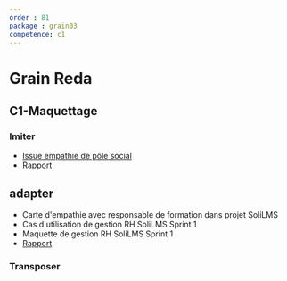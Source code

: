 ```yaml
---
order : 81
package : grain03
competence: c1
---
```


# Grain Reda

## C1-Maquettage

### Imiter

- [Issue empathie de pôle social](https://github.com/cnmh/besoin/issues/118)
- [Rapport](https://cnmh.github.io/besoin/empathie-ergotherapeute/rapport.html)

## adapter

- Carte d'empathie avec responsable de formation dans projet SoliLMS
- Cas d'utilisation de gestion RH SoliLMS Sprint 1
- Maquette de gestion RH SoliLMS Sprint 1
- [Rapport]()

### Transposer
